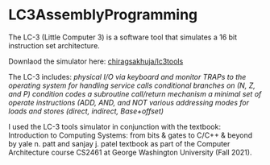 # LC3AssemblyProgramming

The LC-3 (Little Computer 3) is a software tool that simulates a 16 bit instruction set architecture. 

Downlaod the simulator here: [chiragsakhuja/lc3tools](https://github.com/chiragsakhuja/lc3tools)


The LC-3 includes: 
*physical I/O via keyboard and monitor*
*TRAPs to the operating system for handling service calls*
*conditional branches on (N, Z, and P) condition codes*
*a subroutine call/return mechanism*
*a minimal set of operate instructions (ADD, AND, and NOT*
*various addressing modes for loads and stores (direct, indirect, Base+offset)*

I used the LC-3 tools simulator in conjunction with the textbook: Introduction to Computing Systems: from bits & gates to C/C++ & beyond by yale n. patt and sanjay j. patel textbook as part of the Computer Architecture course CS2461 at George Washington University (Fall 2021).

 
